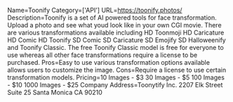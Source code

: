 Name=Toonify
Category=['API']
URL=https://toonify.photos/
Description=Toonify is a set of AI powered tools for face transformation. Upload a photo and see what youd look like in your own CGI movie. There are various transformations available including HD Toonmoji HD Caricature HD Comic HD Toonify SD Comic SD Caricature SD Emojify SD Halloweenify and Toonify Classic. The free Toonify Classic model is free for everyone to use whereas all other face transformations require a license to be purchased.
Pros=Easy to use various transformation options available allows users to customize the image.
Cons=Require a license to use certain transformation models.
Pricing=10 Images - $3 30 Images - $5 100 Images - $10 1000 Images - $25
Company Address=Toonytify Inc. 2207 Elk Street Suite 25 Santa Monica CA 90210
